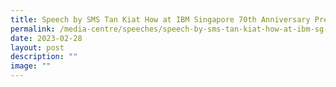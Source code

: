 ```yaml
---
title: Speech by SMS Tan Kiat How at IBM Singapore 70th Anniversary Preview Day
permalink: /media-centre/speeches/speech-by-sms-tan-kiat-how-at-ibm-sg-70th-anniversary-preview-day/
date: 2023-02-28
layout: post
description: ""
image: ""
---
```

